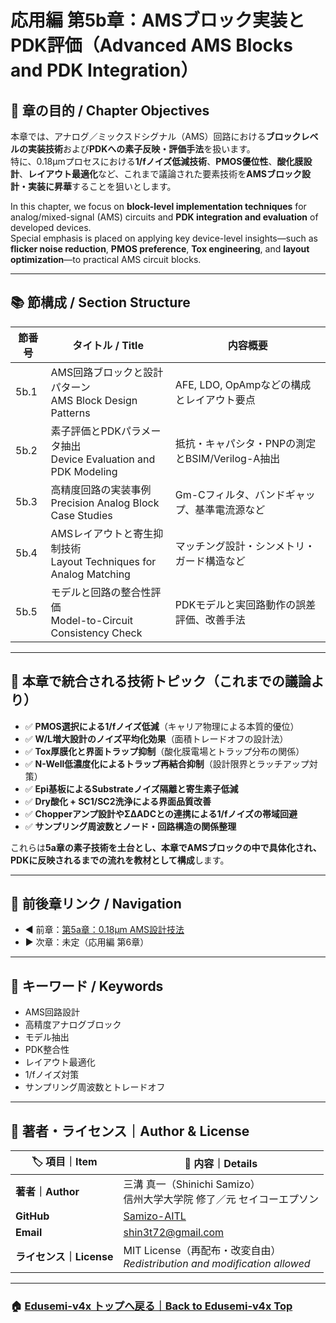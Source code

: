 # 応用編 第5b章：AMSブロック実装とPDK評価（Advanced AMS Blocks and PDK Integration）

## 🧭 章の目的 / Chapter Objectives

本章では、アナログ／ミックスドシグナル（AMS）回路における**ブロックレベルの実装技術**および**PDKへの素子反映・評価手法**を扱います。  
特に、0.18μmプロセスにおける**1/fノイズ低減技術**、**PMOS優位性**、**酸化膜設計**、**レイアウト最適化**など、これまで議論された要素技術を**AMSブロック設計・実装に昇華**することを狙いとします。

In this chapter, we focus on **block-level implementation techniques** for analog/mixed-signal (AMS) circuits and **PDK integration and evaluation** of developed devices.  
Special emphasis is placed on applying key device-level insights—such as **flicker noise reduction**, **PMOS preference**, **Tox engineering**, and **layout optimization**—to practical AMS circuit blocks.

---

## 📚 節構成 / Section Structure

| 節番号 | タイトル / Title | 内容概要 |
|--------|------------------|----------|
| 5b.1 | AMS回路ブロックと設計パターン<br>AMS Block Design Patterns | AFE, LDO, OpAmpなどの構成とレイアウト要点 |
| 5b.2 | 素子評価とPDKパラメータ抽出<br>Device Evaluation and PDK Modeling | 抵抗・キャパシタ・PNPの測定とBSIM/Verilog-A抽出 |
| 5b.3 | 高精度回路の実装事例<br>Precision Analog Block Case Studies | Gm-Cフィルタ、バンドギャップ、基準電流源など |
| 5b.4 | AMSレイアウトと寄生抑制技術<br>Layout Techniques for Analog Matching | マッチング設計・シンメトリ・ガード構造など |
| 5b.5 | モデルと回路の整合性評価<br>Model-to-Circuit Consistency Check | PDKモデルと実回路動作の誤差評価、改善手法 |

---

## 🧩 本章で統合される技術トピック（これまでの議論より）

- ✅ **PMOS選択による1/fノイズ低減**（キャリア物理による本質的優位）
- ✅ **W/L増大設計のノイズ平均化効果**（面積トレードオフの設計法）
- ✅ **Tox厚膜化と界面トラップ抑制**（酸化膜電場とトラップ分布の関係）
- ✅ **N-Well低濃度化によるトラップ再結合抑制**（設計限界とラッチアップ対策）
- ✅ **Epi基板によるSubstrateノイズ隔離と寄生素子低減**
- ✅ **Dry酸化 + SC1/SC2洗浄による界面品質改善**
- ✅ **Chopperアンプ設計やΣΔADCとの連携による1/fノイズの帯域回避**
- ✅ **サンプリング周波数とノード・回路構造の関係整理**

これらは**5a章の素子技術を土台とし、本章でAMSブロックの中で具体化され、PDKに反映されるまでの流れを教材として構成**します。

---

## 🔗 前後章リンク / Navigation

- ◀️ 前章：[第5a章：0.18μm AMS設計技法](../d_chapter5a_analog_mixed_signal/README.md)  
- ▶️ 次章：未定（応用編 第6章）

---

## 🧩 キーワード / Keywords

- AMS回路設計
- 高精度アナログブロック
- モデル抽出
- PDK整合性
- レイアウト最適化
- 1/fノイズ対策
- サンプリング周波数とトレードオフ

---

## 👤 著者・ライセンス｜Author & License

| 🏷️ 項目｜Item | 📝 内容｜Details |
|----------------|----------------------------------------------|
| **著者｜Author** | 三溝 真一（Shinichi Samizo）<br>信州大学大学院 修了／元 セイコーエプソン |
| **GitHub** | [Samizo-AITL](https://github.com/Samizo-AITL) |
| **Email** | [shin3t72@gmail.com](mailto:shin3t72@gmail.com) |
| **ライセンス｜License** | MIT License（再配布・改変自由）<br>*Redistribution and modification allowed* |

---

### 🏠 [Edusemi-v4x トップへ戻る｜Back to Edusemi-v4x Top](../README.md)

